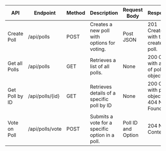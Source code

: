 | API | Endpoint | Method | Description | Request Body | Response |
|-----|----------|--------|-------------|--------------|----------|
| Create Poll | /api/polls | POST | Creates a new poll with options for voting. | Post JSON | 201 Created with the created poll. |
| Get all Polls | /api/polls | GET | Retrieves a list of all polls. | None | 200 OK with a list of poll objects. |
| Get Poll by ID | /api/polls/{id} | GET | Retrieves details of a specific poll by ID | None | 200 OK with poll object or 404 Not Found |
| Vote on Poll | /api/polls/vote | POST | Submits a vote for a specific option in a poll. | Poll ID and Option | 204 No Content |
